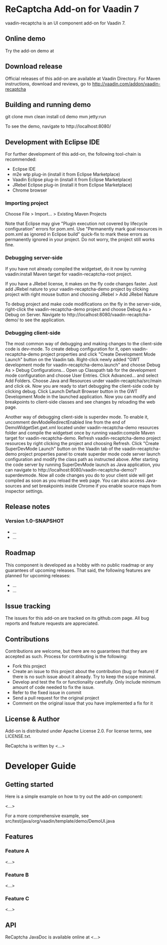 # ReCaptcha Add-on for Vaadin 7

vaadin-recaptcha is an UI component add-on for Vaadin 7.

## Online demo

Try the add-on demo at <url of the online demo>

## Download release

Official releases of this add-on are available at Vaadin Directory. For Maven instructions, download and reviews, go to http://vaadin.com/addon/vaadin-recaptcha

## Building and running demo

git clone <url of the ReCaptcha repository>
mvn clean install
cd demo
mvn jetty:run

To see the demo, navigate to http://localhost:8080/

## Development with Eclipse IDE

For further development of this add-on, the following tool-chain is recommended:
- Eclipse IDE
- m2e wtp plug-in (install it from Eclipse Marketplace)
- Vaadin Eclipse plug-in (install it from Eclipse Marketplace)
- JRebel Eclipse plug-in (install it from Eclipse Marketplace)
- Chrome browser

### Importing project

Choose File > Import... > Existing Maven Projects

Note that Eclipse may give "Plugin execution not covered by lifecycle configuration" errors for pom.xml. Use "Permanently mark goal resources in pom.xml as ignored in Eclipse build" quick-fix to mark these errors as permanently ignored in your project. Do not worry, the project still works fine. 

### Debugging server-side

If you have not already compiled the widgetset, do it now by running vaadin:install Maven target for vaadin-recaptcha-root project.

If you have a JRebel license, it makes on the fly code changes faster. Just add JRebel nature to your vaadin-recaptcha-demo project by clicking project with right mouse button and choosing JRebel > Add JRebel Nature

To debug project and make code modifications on the fly in the server-side, right-click the vaadin-recaptcha-demo project and choose Debug As > Debug on Server. Navigate to http://localhost:8080/vaadin-recaptcha-demo/ to see the application.

### Debugging client-side

The most common way of debugging and making changes to the client-side code is dev-mode. To create debug configuration for it, open vaadin-recaptcha-demo project properties and click "Create Development Mode Launch" button on the Vaadin tab. Right-click newly added "GWT development mode for vaadin-recaptcha-demo.launch" and choose Debug As > Debug Configurations... Open up Classpath tab for the development mode configuration and choose User Entries. Click Advanced... and select Add Folders. Choose Java and Resources under vaadin-recaptcha/src/main and click ok. Now you are ready to start debugging the client-side code by clicking debug. Click Launch Default Browser button in the GWT Development Mode in the launched application. Now you can modify and breakpoints to client-side classes and see changes by reloading the web page. 

Another way of debugging client-side is superdev mode. To enable it, uncomment devModeRedirectEnabled line from the end of DemoWidgetSet.gwt.xml located under vaadin-recaptcha-demo resources folder and compile the widgetset once by running vaadin:compile Maven target for vaadin-recaptcha-demo. Refresh vaadin-recaptcha-demo project resources by right clicking the project and choosing Refresh. Click "Create SuperDevMode Launch" button on the Vaadin tab of the vaadin-recaptcha-demo project properties panel to create superder mode code server launch configuration and modify the class path as instructed above. After starting the code server by running SuperDevMode launch as Java application, you can navigate to http://localhost:8080/vaadin-recaptcha-demo/?superdevmode. Now all code changes you do to your client side will get compiled as soon as you reload the web page. You can also access Java-sources and set breakpoints inside Chrome if you enable source maps from inspector settings. 

 
## Release notes

### Version 1.0-SNAPSHOT
- ...
- ...

## Roadmap

This component is developed as a hobby with no public roadmap or any guarantees of upcoming releases. That said, the following features are planned for upcoming releases:
- ...
- ...

## Issue tracking

The issues for this add-on are tracked on its github.com page. All bug reports and feature requests are appreciated. 

## Contributions

Contributions are welcome, but there are no guarantees that they are accepted as such. Process for contributing is the following:
- Fork this project
- Create an issue to this project about the contribution (bug or feature) if there is no such issue about it already. Try to keep the scope minimal.
- Develop and test the fix or functionality carefully. Only include minimum amount of code needed to fix the issue.
- Refer to the fixed issue in commit
- Send a pull request for the original project
- Comment on the original issue that you have implemented a fix for it

## License & Author

Add-on is distributed under Apache License 2.0. For license terms, see LICENSE.txt.

ReCaptcha is written by <...>

# Developer Guide

## Getting started

Here is a simple example on how to try out the add-on component:

<...>

For a more comprehensive example, see src/test/java/org/vaadin/template/demo/DemoUI.java

## Features

### Feature A

<...>

### Feature B

<...>

### Feature C

<...>

## API

ReCaptcha JavaDoc is available online at <...>